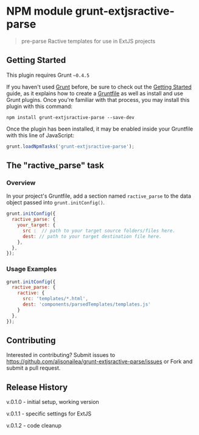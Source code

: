 # NPM module grunt-extjsractive-parse

> pre-parse Ractive templates for use in ExtJS projects

## Getting Started
This plugin requires Grunt `~0.4.5`

If you haven't used [Grunt](http://gruntjs.com/) before, be sure to check out the [Getting Started](http://gruntjs.com/getting-started) guide, as it explains how to create a [Gruntfile](http://gruntjs.com/sample-gruntfile) as well as install and use Grunt plugins. Once you're familiar with that process, you may install this plugin with this command:

```shell
npm install grunt-extjsractive-parse --save-dev
```

Once the plugin has been installed, it may be enabled inside your Gruntfile with this line of JavaScript:

```js
grunt.loadNpmTasks('grunt-extjsractive-parse');
```

## The "ractive_parse" task

### Overview
In your project's Gruntfile, add a section named `ractive_parse` to the data object passed into `grunt.initConfig()`.

```js
grunt.initConfig({
  ractive_parse: {
    your_target: {
      src :  // path to your target source folders/files here.
      dest: // path to your target destination file here.
    },
  },
});
```

### Usage Examples

```js
grunt.initConfig({
  ractive_parse: {
    ractive: {
      src: 'templates/*.html',
      dest: 'components/parsedTemplates/templates.js'
    }
  },
});
```

## Contributing
Interested in contributing? Submit issues to https://github.com/alisonailea/grunt-extjsractive-parse/issues or Fork and submit a pull request.

## Release History
v.0.1.0 - initial setup, working version

v.0.1.1 - specific settings for ExtJS

v.0.1.2 - code cleanup